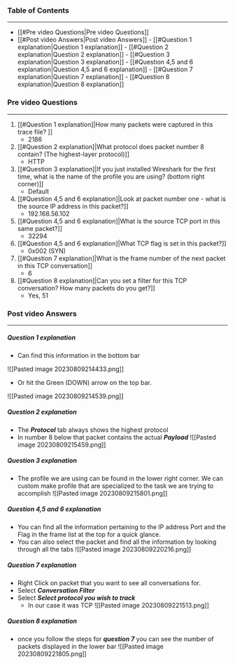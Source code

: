 ### Table of Contents
---
- [[#Pre video Questions|Pre video Questions]]
- [[#Post video Answers|Post video Answers]]
		- [[#Question 1 explanation|Question 1 explanation]]
		- [[#Question 2 explanation|Question 2 explanation]]
		- [[#Question 3 explanation|Question 3 explanation]]
		- [[#Question 4,5 and 6 explanation|Question 4,5 and 6 explanation]]
		- [[#Question 7 explanation|Question 7 explanation]]
		- [[#Question 8 explanation|Question 8 explanation]]

### Pre video Questions
---
1. [[#Question 1 explanation]|How many packets were captured in this trace file? ]]
	- 2186
2. [[#Question 2 explanation]|What protocol does packet number 8 contain? (The highest-layer protocol)]]
	- HTTP
3. [[#Question 3 explanation]|If you just installed Wireshark for the first time, what is the name of the profile you are using? (bottom right corner)]]
	- Default
4. [[#Question 4,5 and 6 explanation]|Look at packet number one - what is the source IP address in this packet?]]
	- 192.168.56.102
5. [[#Question 4,5 and 6 explanation]|What is the source TCP port in this same packet?]]
	- 32294
6. [[#Question 4,5 and 6 explanation]|What TCP flag is set in this packet?]]
	- 0x002 (SYN)
7. [[#Question 7 explanation]|What is the frame number of the next packet in this TCP conversation]]
	- 6
8. [[#Question 8 explanation]|Can you set a filter for this TCP conversation? How many packets do you get?]]
	- Yes, 51

### Post video Answers
---
##### Question 1 explanation
 -  Can find this information in the bottom bar

![[Pasted image 20230809214433.png]]

-  Or hit the Green (DOWN) arrow on the top bar.

![[Pasted image 20230809214539.png]]

##### Question 2 explanation
- The ***Protocol*** tab always shows the highest protocol
- In number 8 below that packet contains the actual ***Payload***
![[Pasted image 20230809215459.png]]

##### Question 3 explanation
- The profile we are using can be found in the lower right corner. We can custom make profile that are specialized to the task we are trying to accomplish
![[Pasted image 20230809215801.png]]

##### Question 4,5 and 6 explanation
- You can find all the information pertaining to the IP address Port and the Flag in the frame list at the top for a quick glance. 
- You can also select the packet and find all the information by looking through all the tabs
![[Pasted image 20230809220216.png]]

##### Question 7 explanation
- Right Click on packet that you want to see all conversations for.
- Select ***Conversation Filter***
- Select ***Select protocol you wish to track*** 
	- In our case it was TCP
	![[Pasted image 20230809221513.png]]

##### Question 8 explanation
- once you follow the steps for ***question 7*** you can see the number of packets displayed in the lower bar
![[Pasted image 20230809221805.png]]